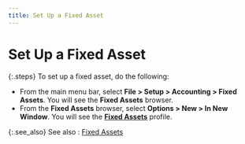 ```yaml
---
title: Set Up a Fixed Asset
---
```


# Set Up a Fixed Asset


{:.steps}
To set up a fixed asset, do the following:

- From the main  menu bar, select **File &gt; Setup &gt; 
 Accounting &gt; Fixed Assets**. You will see the **Fixed 
 Assets** browser.
- From the **Fixed Assets** browser, select **Options 
 &gt; New &gt; In New Window**. You will see the [**Fixed Assets**]({{site.acc_baseurl}}/fixed-assets/setting-up-a-fixed-asset/the_fixed_asset_profile.html) profile.



{:.see_also}
See also
: [Fixed Assets]({{site.acc_baseurl}}/fixed-assets/fixed_assets.html)
